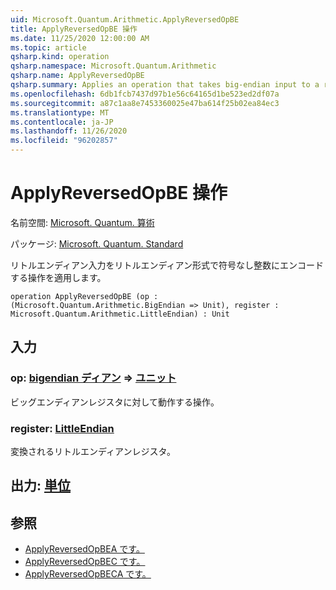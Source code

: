 ```yaml
---
uid: Microsoft.Quantum.Arithmetic.ApplyReversedOpBE
title: ApplyReversedOpBE 操作
ms.date: 11/25/2020 12:00:00 AM
ms.topic: article
qsharp.kind: operation
qsharp.namespace: Microsoft.Quantum.Arithmetic
qsharp.name: ApplyReversedOpBE
qsharp.summary: Applies an operation that takes big-endian input to a register encoding an unsigned integer using little-endian format.
ms.openlocfilehash: 6db1fcb7437d97b1e56c64165d1be523ed2df07a
ms.sourcegitcommit: a87c1aa8e7453360025e47ba614f25b02ea84ec3
ms.translationtype: MT
ms.contentlocale: ja-JP
ms.lasthandoff: 11/26/2020
ms.locfileid: "96202857"
---
```

# <a name="applyreversedopbe-operation"></a>ApplyReversedOpBE 操作

名前空間: [Microsoft. Quantum. 算術](xref:Microsoft.Quantum.Arithmetic)

パッケージ: [Microsoft. Quantum. Standard](https://nuget.org/packages/Microsoft.Quantum.Standard)


リトルエンディアン入力をリトルエンディアン形式で符号なし整数にエンコードする操作を適用します。

```qsharp
operation ApplyReversedOpBE (op : (Microsoft.Quantum.Arithmetic.BigEndian => Unit), register : Microsoft.Quantum.Arithmetic.LittleEndian) : Unit
```


## <a name="input"></a>入力

### <a name="op--bigendian--unit"></a>op: [bigendian ディアン](xref:Microsoft.Quantum.Arithmetic.BigEndian) => [ユニット](xref:microsoft.quantum.lang-ref.unit) 

ビッグエンディアンレジスタに対して動作する操作。


### <a name="register--littleendian"></a>register: [LittleEndian](xref:Microsoft.Quantum.Arithmetic.LittleEndian)

変換されるリトルエンディアンレジスタ。



## <a name="output--unit"></a>出力: [単位](xref:microsoft.quantum.lang-ref.unit)



## <a name="see-also"></a>参照

- [ApplyReversedOpBEA です。](xref:Microsoft.Quantum.Arithmetic.ApplyReversedOpBEA)
- [ApplyReversedOpBEC です。](xref:Microsoft.Quantum.Arithmetic.ApplyReversedOpBEC)
- [ApplyReversedOpBECA です。](xref:Microsoft.Quantum.Arithmetic.ApplyReversedOpBECA)